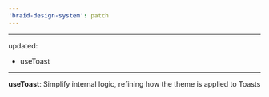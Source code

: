 ```yaml
---
'braid-design-system': patch
---
```


---
updated:
  - useToast
---

**useToast**: Simplify internal logic, refining how the theme is applied to Toasts